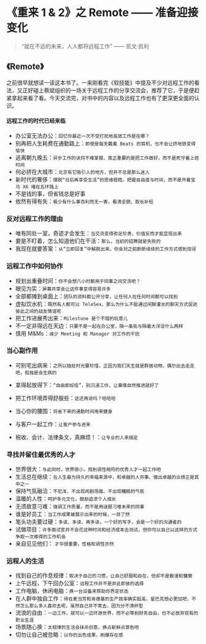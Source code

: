 # 《重来 1 & 2》之 Remote —— 准备迎接变化

> “就在不远的未来，人人都将远程工作” —— 凯文·凯利

## 《Remote》

之前很早就想读一读这本书了。一来刚看完《软技能》中提及不少对远程工作的看法，又正好碰上蔡斌组织的一场关于远程工作的分享交流会，推荐了它，于是便赶紧拿起来看了看。今天交流完，对书中的内容以及远程工作也有了更深更全面的认识。

#### 远程工作的时代已经来临
* 办公室无法办公：`回忆你最近一次不受打扰地高效工作是在哪？`
* 别再把人生耗费在通勤路上：`即使是每天戴着 Beats 的耳机，也不会让挤地铁变得愉快`
* 逃离朝九晚五：`异步工作的诀窍不难掌握，真正重要的是把工作做好，而不是死守着上班时间`
* 何必挤在大城市：`北京有它吸引人的地方，但并不总是那么迷人`
* 新时代的奢侈：`摆脱“日后再享受生活”的思维桎梏，把握自由度与时间，而不是开着宝马 X6 堵在五环路上` 
* 不是钱的事，但省钱总是好事
* 依然有得有失：`极少有什么事百利而无一害，看清全貌，取长补短`

### 反对远程工作的理由

* 唯有同处一室，奇迹才会发生：`当交流变得弥足珍贵，价值反而才能显现出来`
* 要是不盯着，怎么知道他们在干活：`那么，当初的招聘就是失败的`
* 我现在就要答案：`从“立即回复”中解脱出来，你会对之前断断续续的工作方式感到惊讶`

### 远程工作中如何协作

* 规划出重叠时间：`你不会想八小时都用于同事之间交流吧？`
* 眼见为实：`屏幕共享会让这件事变得容易许多`
* 全部都摊到桌面上：`团队的资料都公开分享，让任何人在任何时间都可以找到`
* 虚拟饮水机：`既然有人都可以 TeleSex，那么为什么不能通过闲聊灌水的聊天方式促进彼此之间的战友情谊呢`
* 把工作进展秀出来：`Milestone 是个不错的玩意儿`
* 不一定非得远在天边：`只要不是一起在办公室，隔一条街与隔着大洋没什么两样`
* 慎用 M&Ms：`减少 Meeting 和 Manager 对工作的干扰`

### 当心副作用

* 可别宅出病来：`之所以独处时光要珍惜，正因为我们天生就是群居动物，偶尔出去走走吧，孤独是会生病的`

* 拿得起放得下：`“自由即奴役”，别沉浸工作，让事情自然推进就好了`
* 把工作环境弄得舒服些：`这还用说吗？哈哈哈`
* 当心你的腰围：`将省下来的通勤时间用来健身`
* 与客户一起工作：`让客户参与进来`
* 税收、会计、法律条文，真麻烦！：`让专业的人来搞定`

### 寻找并留住最优秀的人才

* 世界很大：`与此同时，世界很小，找到调性相符的优秀人才一起工作吧`
* 生活总在继续：`在人生最为持久的幸福来源中，和卓越的人共事、做出卓越的业绩正是其中之一`
* 保持气氛融洽：`不犯浑、不出现闹剧场面、不出现糟糕的气氛`
* 温暖的人性：`呵护多元文化，鼓励追求个人成长`
* 无须故意刁难：`强调工作质量，而不是用谜题刁难未来的同事`
* 谁是好员工：`当工作成果被展示出来的时候，一目了然`
* 笔头功夫要过硬：`多读、多读、再多读，一个好的写手，会是一个好的沟通者的`
* 试做项目：`许多面试官并不会花这种时间和经济成本去测试，但你可以自己以这样的方式争取一次难得的工作机会`
* 亲自见见他们： `才华很重要，性格和调性亦然`

### 远程人的生活

* 找到自己的作息规律：`取决于自己的习惯，让自己舒服和自在，但却不是散漫和慵懒`
* 上午远程，下午回办公室：`远程工作并不是非此即彼的选择`
* 工作电脑，休闲电脑：`换一台设备来帮助你界定状态`
* 在人群中独自工作：`待在麦当劳和肯德基的生产效率确实挺高，星巴克想必更加吧，不然怎么那么多人喜欢去呢，虽然自己并不常去，因为分不清杯型`
* 流浪的自由：`一边工作，就可以一边环游世界，而不必等到财务自由，也不必放弃现有的职业生涯`
* 场景随心换：`太规律的生活会抹杀创意，换点新鲜点景色吧`
* 切勿让自己被忽略：`以你的出色成果，刷爆存在感`